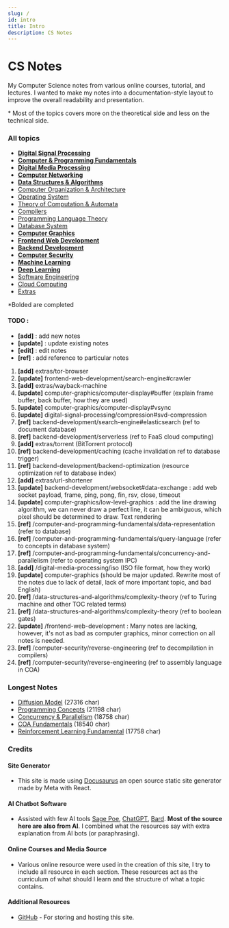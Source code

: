 ```yaml
---
slug: /
id: intro
title: Intro
description: CS Notes
---
```


# CS Notes

My Computer Science notes from various online courses, tutorial, and lectures. I wanted to make my notes into a documentation-style layout to improve the overall readability and presentation.

\* Most of the topics covers more on the theoretical side and less on the technical side.

### All topics

- **[Digital Signal Processing](digital-signal-processing)**
- **[Computer & Programming Fundamentals](computer-and-programming-fundamentals)**
- **[Digital Media Processing](digital-media-processing)**
- **[Computer Networking](computer-networking)**
- **[Data Structures & Algorithms](data-structures-and-algorithms)**
- [Computer Organization & Architecture](computer-organization-and-architecture)
- [Operating System](operating-system)
- [Theory of Computation & Automata](theory-of-computation-and-automata)
- [Compilers](compilers)
- [Programming Language Theory](programming-language-theory)
- [Database System](database-system)
- **[Computer Graphics](computer-graphics)**
- **[Frontend Web Development](frontend-web-development)**
- **[Backend Development](backend-development)**
- **[Computer Security](computer-security)**
- **[Machine Learning](machine-learning)**
- **[Deep Learning](deep-learning)**
- [Software Engineering](software-engineering)
- [Cloud Computing](cloud-computing)
- [Extras](extras)

\*Bolded are completed

#### TODO :

- **[add]** : add new notes
- **[update]** : update existing notes
- **[edit]** : edit notes
- **[ref]** : add reference to particular notes

1. **[add]** extras/tor-browser
2. **[update]** frontend-web-development/search-engine#crawler
3. **[add]** extras/wayback-machine
4. **[update]** computer-graphics/computer-display#buffer (explain frame buffer, back buffer, how they are used)
5. **[update]** computer-graphics/computer-display#vsync
6. **[update]** digital-signal-processing/compression#svd-compression
7. **[ref]** backend-development/search-engine#elasticsearch (ref to document database)
8. **[ref]** backend-development/serverless (ref to FaaS cloud computing)
9. **[add]** extras/torrent (BitTorrent protocol)
10. **[ref]** backend-development/caching (cache invalidation ref to database trigger)
11. **[ref]** backend-development/backend-optimization (resource optimization ref to database index)
12. **[add]** extras/url-shortener
13. **[update]** backend-development/websocket#data-exchange : add web socket payload, frame, ping, pong, fin, rsv, close, timeout
14. **[update]** computer-graphics/low-level-graphics : add the line drawing algorithm, we can never draw a perfect line, it can be ambiguous, which pixel should be determined to draw. Text rendering
15. **[ref]** /computer-and-programming-fundamentals/data-representation (refer to database)
16. **[ref]** /computer-and-programming-fundamentals/query-language (refer to concepts in database system)
17. **[ref]** /computer-and-programming-fundamentals/concurrency-and-parallelism (refer to operating system IPC)
18. **[add]** /digital-media-processing/iso (ISO file format, how they work)
19. **[update]** computer-graphics (should be major updated. Rewrite most of the notes due to lack of detail, lack of more important topic, and bad English)
20. **[ref]** /data-structures-and-algorithms/complexity-theory (ref to Turing machine and other TOC related terms)
21. **[ref]** /data-structures-and-algorithms/complexity-theory (ref to boolean gates)
22. **[update]** /frontend-web-development : Many notes are lacking, however, it's not as bad as computer graphics, minor correction on all notes is needed.
23. **[ref]** /computer-security/reverse-engineering (ref to decompilation in compilers)
24. **[ref]** /computer-security/reverse-engineering (ref to assembly language in COA)

### Longest Notes

- [Diffusion Model](deep-learning/diffusion-model) (27316 char)
- [Programming Concepts](computer-and-programming-fundamentals/programming-concepts) (21198 char)
- [Concurrency & Parallelism](computer-and-programming-fundamentals/concurrency-and-parallelism) (18758 char)
- [COA Fundamentals](/computer-organization-and-architecture/coa-fundamentals) (18540 char)
- [Reinforcement Learning Fundamental](deep-learning/reinforcement-learning/reinforcement-learning-fundamental) (17758 char)

### Credits

#### Site Generator

- This site is made using [Docusaurus](https://docusaurus.io/) an open source static site generator made by Meta with React.

#### AI Chatbot Software

- Assisted with few AI tools [Sage Poe](https://poe.com), [ChatGPT](https://chat.openai.com/), [Bard](https://bard.google.com/). **Most of the source here are also from AI**. I combined what the resources say with extra explanation from AI bots (or paraphrasing).

#### Online Courses and Media Source

- Various online resource were used in the creation of this site, I try to include all resource in each section. These resources act as the curriculum of what should I learn and the structure of what a topic contains.

#### Additional Resources

- [GitHub](https://github.com/) - For storing and hosting this site.
